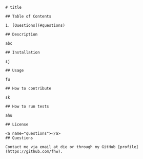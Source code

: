 
    # title

    ## Table of Contents

    1. [Questions](#questions)
    
    ## Description
    
    abc
    
    ## Installation
    
    sj
    
    ## Usage
    
    fu
    
    ## How to contribute
    
    sk
    
    ## How to run tests
    
    ahu
    
    ## License
    
    <a name="questions"></a>
    ## Questions
    
    Contact me via email at die or through my GitHub [profile](https://github.com/fhw). 
    
    